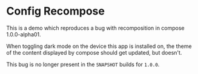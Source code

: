 # Config Recompose

This is a demo which reproduces a bug with recomposition in compose
1.0.0-alpha01.

When toggling dark mode on the device this app is installed on, the theme of
the content displayed by compose should get updated, but doesn't.

This bug is no longer present in the `SNAPSHOT` builds for `1.0.0`.
